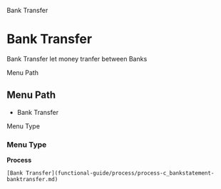 
Bank Transfer
# Bank Transfer


Bank Transfer let money tranfer between Banks

Menu Path
## Menu Path



- Bank Transfer

Menu Type
### Menu Type

**Process**


```
[Bank Transfer](functional-guide/process/process-c_bankstatement-banktransfer.md)
```